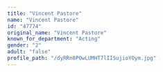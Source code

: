 ```yaml
---
title: "Vincent Pastore"
name: "Vincent Pastore"
id: "47774"
original_name: "Vincent Pastore"
known_for_department: "Acting"
gender: "2"
adult: "false"
profile_path: "/dyRRn8POwLUMHT7lIISujioYOym.jpg"
---
```

